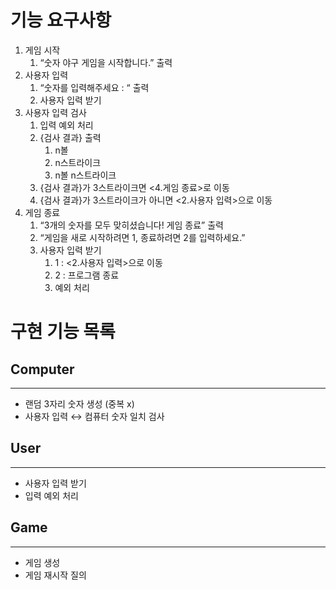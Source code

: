 # 기능 요구사항

1. 게임 시작
    1. “숫자 야구 게임을 시작합니다.” 출력
2. 사용자 입력
    1. “숫자를 입력해주세요 : “ 출력
    2. 사용자 입력 받기
3. 사용자 입력 검사
    1. 입력 예외 처리
    2. {검사 결과} 출력
        1. n볼
        2. n스트라이크
        3. n볼 n스트라이크
    3. {검사 결과}가 3스트라이크면 <4.게임 종료>로 이동
    4. {검사 결과}가 3스트라이크가 아니면 <2.사용자 입력>으로 이동
4. 게임 종료
    1. “3개의 숫자를 모두 맞히셨습니다! 게임 종료” 출력
    2. “게임을 새로 시작하려면 1, 종료하려면 2를 입력하세요.”
    3. 사용자 입력 받기
        1. 1 : <2.사용자 입력>으로 이동
        2. 2  : 프로그램 종료
        3. 예외 처리

# 구현 기능 목록

## Computer

---

- 랜덤 3자리 숫자 생성 (중복 x)
- 사용자 입력 ↔ 컴퓨터 숫자 일치 검사

## User

---

- 사용자 입력 받기
- 입력 예외 처리

## Game

---

- 게임 생성
- 게임 재시작 질의